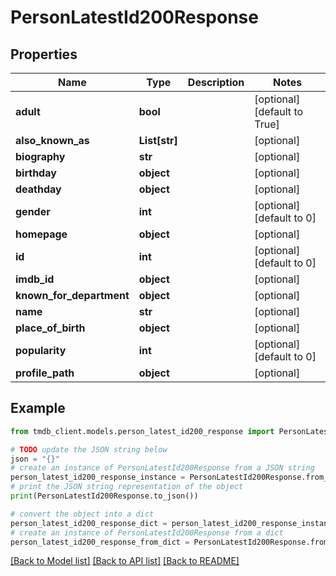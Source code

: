 # PersonLatestId200Response


## Properties

Name | Type | Description | Notes
------------ | ------------- | ------------- | -------------
**adult** | **bool** |  | [optional] [default to True]
**also_known_as** | **List[str]** |  | [optional] 
**biography** | **str** |  | [optional] 
**birthday** | **object** |  | [optional] 
**deathday** | **object** |  | [optional] 
**gender** | **int** |  | [optional] [default to 0]
**homepage** | **object** |  | [optional] 
**id** | **int** |  | [optional] [default to 0]
**imdb_id** | **object** |  | [optional] 
**known_for_department** | **object** |  | [optional] 
**name** | **str** |  | [optional] 
**place_of_birth** | **object** |  | [optional] 
**popularity** | **int** |  | [optional] [default to 0]
**profile_path** | **object** |  | [optional] 

## Example

```python
from tmdb_client.models.person_latest_id200_response import PersonLatestId200Response

# TODO update the JSON string below
json = "{}"
# create an instance of PersonLatestId200Response from a JSON string
person_latest_id200_response_instance = PersonLatestId200Response.from_json(json)
# print the JSON string representation of the object
print(PersonLatestId200Response.to_json())

# convert the object into a dict
person_latest_id200_response_dict = person_latest_id200_response_instance.to_dict()
# create an instance of PersonLatestId200Response from a dict
person_latest_id200_response_from_dict = PersonLatestId200Response.from_dict(person_latest_id200_response_dict)
```
[[Back to Model list]](../README.md#documentation-for-models) [[Back to API list]](../README.md#documentation-for-api-endpoints) [[Back to README]](../README.md)


